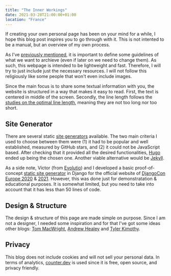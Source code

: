 ```yaml
---
title: "The Inner Workings"
date: 2021-03-28T21:00:00+01:00
location: "France"
---
```


If creating your own personal page has been on your mind for a while, I hope this blog post inspires you to go through with it. This is not intented to be a manual, but an overview of my own process.

As I've [previously mentioned](/posts/hello-world/), it is important to define some guidelines of what we want to archieve (even if later on we need to change them). As such, this webpage is intended to be lightweight and fast. Therefore, I will try to just include just the necessary resources. I will not follow this religiously like some people that won't even include images.

Since the main focus is to share some textual information with you, the website is structured in a way that makes it easy to read. First, the text is centered in middle of the screen. Secondly, the line length follows the [studies on the optimal line length](https://www.humanfactors.com/newsletters/optimal_line_length.asp), meaning they are not too long nor too short.

<!-- ## Domain

The domain name [mmagalha.es](https://mmagalha.es) might have you wondering if I am from Spain. Although I do have spanish ancestry, I am from Portugal. The domain name is the result of the merge between the first letter of my first name (Miguel) and my last name (Magalhães). It just happened that the spanish top-level domain (TLD) fitted my last name like a glove. 

My initial idea was to grab the [magalha.es](https://magalha.es) domain, but it was already owned my *"distant brazilian cousin"* with the same last name as me. Unfortunately, he was not interested in selling it. -->

## Site Generator

There are several static [site generators](https://jamstack.org/generators/) available. The two main criteria I used to choose between them were (1) it had to be popular and well established, measured by GitHub stars, and (2) it could not be JavaScript based. After checking that it provided all the desired functionalities, [Hugo](https://gohugo.io/) ended up being the chosen one. Another viable alternative would be [Jekyll](https://jekyllrb.com/).

As a side note, Víctor (from [Evolutio](https://evolutio.pt/)) and I developed a basic proof-of-concept [static site generator](https://github.com/djangocon/2020.djangocon.eu/blob/master/djangocon_2020/site/templatetags/markdown_extras.py) in Django for the official website of [DjangoCon Europe 2020](https://2020.djangocon.eu/) & [2021](https://2021.djangocon.eu/). However, this was done just for demonstratation & educational purposes. It is somewhat limited, but you need to take into account that it has less than 50 lines of code.

## Design & Structure

The design & structure of this page are made simple on purpose. Since I am not a designer, I needed some inspiration and for that I've got some ideas other blogs: [Tom MacWright](https://macwright.com/), [Andrew Healey](https://healeycodes.com/) and [Tyler Kimothy](https://tyler.kim/).

## Privacy

This blog does not include cookies and will not sell your personal data. In terms of analytics, [counter.dev](https://counter.dev/) is used since it is free, open source, and privacy friendly.
